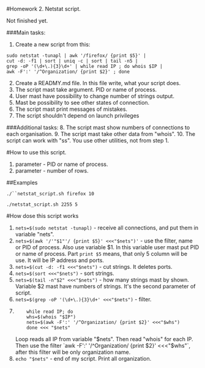 #Homework 2. Netstat script.

Not finished yet.

###Main tasks:

1.  Create a new script from this:
````
sudo netstat -tunapl | awk '/firefox/ {print $5}' | 
cut -d: -f1 | sort | uniq -c | sort | tail -n5 | 
grep -oP '(\d+\.){3}\d+' | while read IP ; do whois $IP | 
awk -F':' '/^Organization/ {print $2}' ; done
````
2. Create a READMY.md file. In this file write, what your script does.
3. The script mast take argument. PID or name of process.
4. User mast have possibility to change number of strings output. 
5. Mast be possibility to see other states of connection.
6. The script mast print messages of mistakes.
7. The script shouldn't depend on launch privileges 

###Additional tasks:
8. The script mast show numbers of connections to each organisation.
9. The script mast take other data from "whois".
10. The script can work with "ss". You use other utilities, not from step 1.

#How to use this script.
1. parameter - PID or name of process.
2. parameter - number of rows.

##Examples

`./``netstat_script.sh firefox 10`

`./netstat_script.sh 2255 5`


#How dose this script works

1. `nets=$(sudo netstat -tunapl)` - receive all connections, and put them in variable "nets".
2. `nets=$(awk '/'"$1"'/ {print $5}' <<<"$nets")'` - use the filter, name or PID of process. Also use variable $1. In this variable user mast put PID or name of process. Part `print $5` means, that only 5 column will be use. It will be IP address and ports. 
3. `nets=$(cut -d: -f1 <<<"$nets")` - cut strings. It deletes ports.
4. `nets=$(sort <<<"$nets")` - sort strings.
5. `nets=$(tail -n"$2" <<<"$nets")` - how many strings mast by shown. Variable $2 mast have numbers of strings. It's the second parameter of script.
6. `nets=$(grep -oP '(\d+\.){3}\d+' <<<"$nets")` - filter. 
7.  ````
        while read IP; do
        whs=$(whois "$IP")
        nets=$(awk -F':' '/^Organization/ {print $2}' <<<"$whs")
        done <<< "$nets"
    ````
    Loop reads all IP from variable "$nets". Then read "whois" for each IP. Then use the filter `awk -F':' '/^Organization/ {print $2}' <<<"$whs"`, after this filter will be only organization name.
8. `echo "$nets"` - end of my script. Print all organization.




